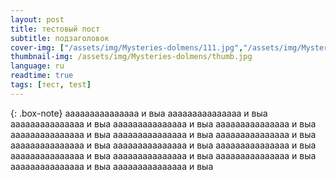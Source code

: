 ```yaml
---
layout: post
title: тестовый пост
subtitle: подзаголовок
cover-img: ["/assets/img/Mysteries-dolmens/111.jpg","/assets/img/Mysteries-dolmens/222.jpg"]
thumbnail-img: /assets/img/Mysteries-dolmens/thumb.jpg
language: ru
readtime: true
tags: [тест, test]
---
```


{: .box-note}
ааааааааааааааа
и
выа
ааааааааааааааа
и
выа
ааааааааааааааа
и
выа
ааааааааааааааа
и
выа
ааааааааааааааа
и
выа
ааааааааааааааа
и
выа
ааааааааааааааа
и
выа
ааааааааааааааа
и
выа
ааааааааааааааа
и
выа
ааааааааааааааа
и
выа
ааааааааааааааа
и
выа
ааааааааааааааа
и
выа
ааааааааааааааа
и
выа
ааааааааааааааа
и
выа
ааааааааааааааа
и
выа
ааааааааааааааа
и
выа
